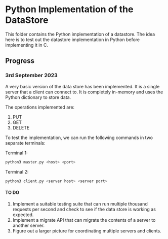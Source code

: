 # Python Implementation of the DataStore

This folder contains the Python implementation of a datastore. The idea here is to test out the datastore implementation in Python before implementing it in C.

## Progress

### 3rd September 2023

A very basic version of the data store has been implemented. It is a single server that a client can connect to. It is completely in-memory and uses the Python dictionary to store data.

The operations implemented are:

1. PUT
2. GET
3. DELETE

To test the implementation, we can run the following commands in two separate terminals:

Terminal 1:

```bash
python3 master.py <host> <port>
```

Terminal 2:

```bash
python3 client.py <server host> <server port>
```

#### TO DO

1. Implement a suitable testing suite that can run multiple thousand requests per second and check to see if the data store is working as expected.
2. Implement a migrate API that can migrate the contents of a server to another server.
3. Figure out a larger picture for coordinating multiple servers and clients.
